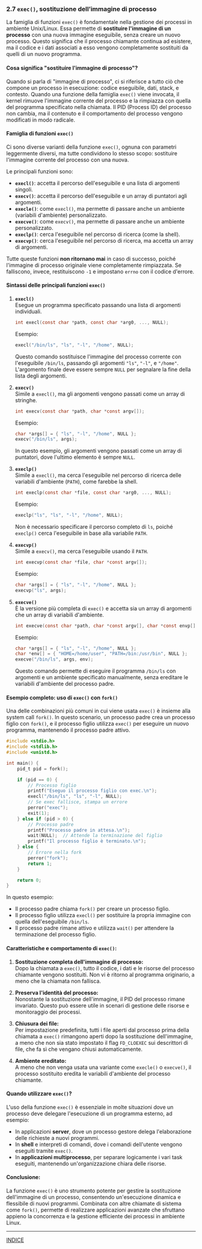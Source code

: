 ### 2.7 `exec()`, sostituzione dell’immagine di processo

La famiglia di funzioni `exec()` è fondamentale nella gestione dei processi in ambiente Unix/Linux. Essa permette di **sostituire l'immagine di un processo** con una nuova immagine eseguibile, senza creare un nuovo processo. Questo significa che il processo chiamante continua ad esistere, ma il codice e i dati associati a esso vengono completamente sostituiti da quelli di un nuovo programma.

#### **Cosa significa "sostituire l'immagine di processo"?**

Quando si parla di "immagine di processo", ci si riferisce a tutto ciò che compone un processo in esecuzione: codice eseguibile, dati, stack, e contesto. Quando una funzione della famiglia `exec()` viene invocata, il kernel rimuove l'immagine corrente del processo e la rimpiazza con quella del programma specificato nella chiamata. Il PID (Process ID) del processo non cambia, ma il contenuto e il comportamento del processo vengono modificati in modo radicale.

#### **Famiglia di funzioni `exec()`**

Ci sono diverse varianti della funzione `exec()`, ognuna con parametri leggermente diversi, ma tutte condividono lo stesso scopo: sostituire l'immagine corrente del processo con una nuova.

Le principali funzioni sono:

- **`execl()`**: accetta il percorso dell'eseguibile e una lista di argomenti singoli.
- **`execv()`**: accetta il percorso dell'eseguibile e un array di puntatori agli argomenti.
- **`execle()`**: come `execl()`, ma permette di passare anche un ambiente (variabili d'ambiente) personalizzato.
- **`execve()`**: come `execv()`, ma permette di passare anche un ambiente personalizzato.
- **`execlp()`**: cerca l'eseguibile nel percorso di ricerca (come la shell).
- **`execvp()`**: cerca l'eseguibile nel percorso di ricerca, ma accetta un array di argomenti.

Tutte queste funzioni **non ritornano mai** in caso di successo, poiché l'immagine di processo originale viene completamente rimpiazzata. Se falliscono, invece, restituiscono `-1` e impostano `errno` con il codice d'errore.

#### **Sintassi delle principali funzioni `exec()`**

1. **`execl()`**  
   Esegue un programma specificato passando una lista di argomenti individuali.

   ```c
   int execl(const char *path, const char *arg0, ..., NULL);
   ```

   Esempio:
   ```c
   execl("/bin/ls", "ls", "-l", "/home", NULL);
   ```

   Questo comando sostituisce l'immagine del processo corrente con l'eseguibile `/bin/ls`, passando gli argomenti `"ls"`, `"-l"`, e `"/home"`. L'argomento finale deve essere sempre `NULL` per segnalare la fine della lista degli argomenti.

2. **`execv()`**  
   Simile a `execl()`, ma gli argomenti vengono passati come un array di stringhe.

   ```c
   int execv(const char *path, char *const argv[]);
   ```

   Esempio:
   ```c
   char *args[] = { "ls", "-l", "/home", NULL };
   execv("/bin/ls", args);
   ```

   In questo esempio, gli argomenti vengono passati come un array di puntatori, dove l'ultimo elemento è sempre `NULL`.

3. **`execlp()`**  
   Simile a `execl()`, ma cerca l'eseguibile nel percorso di ricerca delle variabili d'ambiente (`PATH`), come farebbe la shell.

   ```c
   int execlp(const char *file, const char *arg0, ..., NULL);
   ```

   Esempio:
   ```c
   execlp("ls", "ls", "-l", "/home", NULL);
   ```

   Non è necessario specificare il percorso completo di `ls`, poiché `execlp()` cerca l'eseguibile in base alla variabile `PATH`.

4. **`execvp()`**  
   Simile a `execv()`, ma cerca l'eseguibile usando il `PATH`.

   ```c
   int execvp(const char *file, char *const argv[]);
   ```

   Esempio:
   ```c
   char *args[] = { "ls", "-l", "/home", NULL };
   execvp("ls", args);
   ```

5. **`execve()`**  
   È la versione più completa di `exec()` e accetta sia un array di argomenti che un array di variabili d'ambiente.

   ```c
   int execve(const char *path, char *const argv[], char *const envp[]);
   ```

   Esempio:
   ```c
   char *args[] = { "ls", "-l", "/home", NULL };
   char *env[] = { "HOME=/home/user", "PATH=/bin:/usr/bin", NULL };
   execve("/bin/ls", args, env);
   ```

   Questo comando permette di eseguire il programma `/bin/ls` con argomenti e un ambiente specificato manualmente, senza ereditare le variabili d'ambiente del processo padre.

#### **Esempio completo: uso di `exec()` con `fork()`**

Una delle combinazioni più comuni in cui viene usata `exec()` è insieme alla system call `fork()`. In questo scenario, un processo padre crea un processo figlio con `fork()`, e il processo figlio utilizza `exec()` per eseguire un nuovo programma, mantenendo il processo padre attivo.

```c
#include <stdio.h>
#include <stdlib.h>
#include <unistd.h>

int main() {
    pid_t pid = fork();

    if (pid == 0) {
        // Processo figlio
        printf("Eseguo il processo figlio con exec.\n");
        execl("/bin/ls", "ls", "-l", NULL);
        // Se exec fallisce, stampa un errore
        perror("exec");
        exit(1);
    } else if (pid > 0) {
        // Processo padre
        printf("Processo padre in attesa.\n");
        wait(NULL);  // Attende la terminazione del figlio
        printf("Il processo figlio è terminato.\n");
    } else {
        // Errore nella fork
        perror("fork");
        return 1;
    }

    return 0;
}
```

In questo esempio:
- Il processo padre chiama `fork()` per creare un processo figlio.
- Il processo figlio utilizza `execl()` per sostituire la propria immagine con quella dell'eseguibile `/bin/ls`.
- Il processo padre rimane attivo e utilizza `wait()` per attendere la terminazione del processo figlio.

#### **Caratteristiche e comportamento di `exec()`:**

1. **Sostituzione completa dell'immagine di processo:**  
   Dopo la chiamata a `exec()`, tutto il codice, i dati e le risorse del processo chiamante vengono sostituiti. Non vi è ritorno al programma originario, a meno che la chiamata non fallisca.

2. **Preserva l'identità del processo:**  
   Nonostante la sostituzione dell'immagine, il PID del processo rimane invariato. Questo può essere utile in scenari di gestione delle risorse e monitoraggio dei processi.

3. **Chiusura dei file:**  
   Per impostazione predefinita, tutti i file aperti dal processo prima della chiamata a `exec()` rimangono aperti dopo la sostituzione dell'immagine, a meno che non sia stato impostato il flag `FD_CLOEXEC` sui descrittori di file, che fa sì che vengano chiusi automaticamente.

4. **Ambiente ereditato:**  
   A meno che non venga usata una variante come `execle()` o `execve()`, il processo sostituito eredita le variabili d'ambiente del processo chiamante.

#### **Quando utilizzare `exec()`?**

L'uso della funzione `exec()` è essenziale in molte situazioni dove un processo deve delegare l'esecuzione di un programma esterno, ad esempio:
- In applicazioni **server**, dove un processo gestore delega l'elaborazione delle richieste a nuovi programmi.
- In **shell** e interpreti di comandi, dove i comandi dell'utente vengono eseguiti tramite `exec()`.
- In **applicazioni multiprocesso**, per separare logicamente i vari task eseguiti, mantenendo un'organizzazione chiara delle risorse.

#### **Conclusione:**

La funzione `exec()` è uno strumento potente per gestire la sostituzione dell'immagine di un processo, consentendo un'esecuzione dinamica e flessibile di nuovi programmi. Combinata con altre chiamate di sistema come `fork()`, permette di realizzare applicazioni avanzate che sfruttano appieno la concorrenza e la gestione efficiente dei processi in ambiente Linux.

---
[INDICE](README.md)